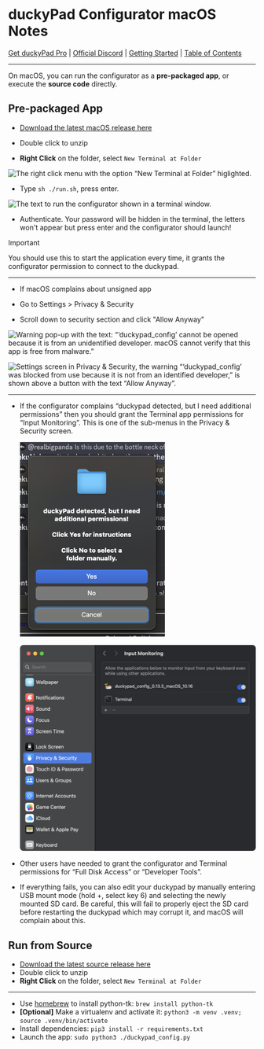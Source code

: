 # duckyPad Configurator macOS Notes

[Get duckyPad Pro](https://www.tindie.com/products/37399/) | [Official Discord](https://discord.gg/4sJCBx5) | [Getting Started](./getting_started.md) | [Table of Contents](#table-of-contents)

---------

On macOS, you can run the configurator as a **pre-packaged app**, or execute the **source code** directly.

## Pre-packaged App

* [Download the latest macOS release here](https://github.com/dekuNukem/duckyPad-Pro/releases/latest)

* Double click to unzip

* **Right Click** on the folder, select `New Terminal at Folder`

![The right click menu with the option “New Terminal at Folder” higlighted.](../resources/photos/app/term.png)

* Type `sh ./run.sh`, press enter.

![The text to run the configurator shown in a terminal window.](../resources/photos/app/run.png)

* Authenticate. Your password will be hidden in the terminal, the letters won't appear but press enter and the configurator should launch!

> [!IMPORTANT]
> You should use this to start the application every time, it grants the configurator permission to connect to the duckypad.

---------

* If macOS complains about unsigned app

* Go to Settings > Privacy & Security

* Scroll down to security section and click "Allow Anyway" 

![Warning pop-up with the text: “‘duckypad_config’ cannot be opened because it is from an unidentified developer. macOS cannot verify that this app is free from malware.”](../resources/photos/app/unknown.png)

![Settings screen in Privacy & Security, the warning “‘duckypad_config’ was blocked from use because it is not from an identified developer,” is shown above a button with the text “Allow Anyway”.](../resources/photos/app/perf.png)

---------

* If the configurator complains “duckypad detected, but I need additional permissions” then you should grant the Terminal app permissions for “Input Monitoring”. This is one of the sub-menus in the Privacy & Security screen.

  ![Error pop-up with the text “duckypad detected, but I need additional permissions” and three options: Yes, No, and Cancel.](../resources/photos/app/detected-but-additional-permissions.png)
  
  ![Input Monitoring settings granted to the Terminal and configurator app](../resources/photos/app/input-monitoring.png)

* Other users have needed to grant the configurator and Terminal permissions for “Full Disk Access” or “Developer Tools”.

* If everything fails, you can also edit your duckypad by manually entering USB mount mode (hold +, select key 6) and selecting the newly mounted SD card. Be careful, this will fail to properly eject the SD card before restarting the duckypad which may corrupt it, and macOS will complain about this.

## Run from Source

* [Download the latest source release here](https://github.com/dekuNukem/duckyPad-Pro/releases/latest)
* Double click to unzip
* **Right Click** on the folder, select `New Terminal at Folder`

----

* Use [homebrew](https://brew.sh) to install python-tk: `brew install python-tk`
* **[Optional]** Make a virtualenv and activate it: `python3 -m venv .venv; source .venv/bin/activate`
* Install dependencies: `pip3 install -r requirements.txt`
* Launch the app: `sudo python3 ./duckypad_config.py`
